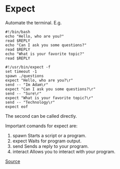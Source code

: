 # Expect

Automate the terminal. E.g.
```shell
#!/bin/bash
echo "Hello, who are you?"
read $REPLY
echo "Can I ask you some questions?"
read $REPLY
echo "What is your favorite topic?"
read $REPLY
```

```shell
#!/usr/bin/expect -f
set timeout -1
spawn ./questions
expect "Hello, who are you?\r"
send -- "Im Adam\r"
expect "Can I ask you some questions?\r"
send -- "Sure\r"
expect "What is your favorite topic?\r"
send -- "Technology\r"
expect eof
```

The second can be called directly.

Important comands for expect are:
1. spawn	Starts a script or a program.
2. expect	Waits for program output.
3. send	Sends a reply to your program.
4. interact	Allows you to interact with your program.

[Source](https://likegeeks.com/expect-command/)